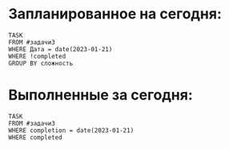 # Запланированное на сегодня:
```dataview
TASK
FROM #задачи3
WHERE Дата = date(2023-01-21)
WHERE !completed
GROUP BY сложность
```
# Выполненные за сегодня:
```dataview
TASK
FROM #задачи3
WHERE completion = date(2023-01-21)
WHERE completed
```